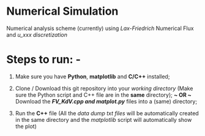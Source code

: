 # Numerical Simulation
Numerical analysis scheme (currently) using _Lax-Friedrich_ Numerical Flux and _u_xxx discretization_


# Steps to run: -
  1. Make sure you have **Python**, **matplotlib** and **C/C++** installed;
     
  2. Clone / Download this git repository into your _working directory_ (Make sure the Python script and C++ file are in the **same** directory);  **~ OR ~**  Download the _**FV_KdV.cpp and matplot.py**_ files into a (same) directory;
    
  3. Run the **C++** file (All the _data dump txt files_ will be automatically created in the same directory and the _matplotlib_ script will automatically show the plot)
